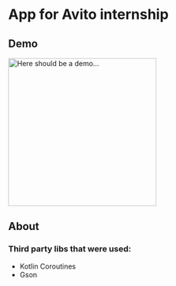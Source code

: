 # App for Avito internship

## Demo

<img src="src-for-readme/app-demo.gif" width="300px" alt="Here should be a demo..."/>

## About

### Third party libs that were used: 
 * Kotlin Coroutines
 * Gson
